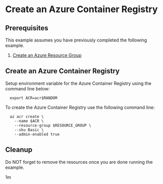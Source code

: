 
# Create an Azure Container Registry

## Prerequisites

This example assumes you have previously completed the following example.

1. [Create an Azure Resource Group](../../group/create/)

## Create an Azure Container Registry

Setup environment variable for the Azure Container Registry using the command
line below:

<!-- workflow.cron(0 1 * * 2) -->

<!-- workflow.skip() -->
```shell
  export ACR=acr$RANDOM
```

<!-- workflow.run()
if [[ -z $ACR ]]; then
  export ACR=acr$RANDOM
fi
  -->

To create the Azure Container Registry use the following command line:

```shell
  az acr create \
    --name $ACR \
    --resource-group $RESOURCE_GROUP \
    --sku Basic \
    --admin-enabled true
```

<!-- workflow.directOnly()
export RESULT=$(az acr show --name $ACR --resource-group $RESOURCE_GROUP --output tsv --query properties.provisioningState)
az group delete --name $RESOURCE_GROUP --yes || true
if [[ "$RESULT" != Succeeded ]]; then
  echo "Azure Container Registry $ACR was not provisioned properly"
  exit 1
fi
  -->

## Cleanup

Do NOT forget to remove the resources once you are done running the example.

1m
